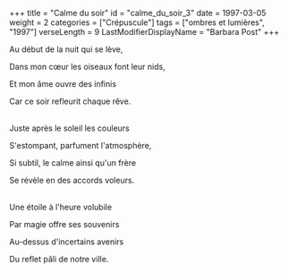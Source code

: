 +++
title = "Calme du soir"
id = "calme_du_soir_3"
date = 1997-03-05
weight = 2
categories = ["Crépuscule"]
tags = ["ombres et lumières", "1997"]
verseLength = 9
LastModifierDisplayName = "Barbara Post"
+++

Au début de la nuit qui se lève,

Dans mon cœur les oiseaux font leur nids,

Et mon âme ouvre des infinis

Car ce soir refleurit chaque rêve.

 \
Juste après le soleil les couleurs

S'estompant, parfument l'atmosphère,

Si subtil, le calme ainsi qu'un frère

Se révèle en des accords voleurs.

 \
Une étoile à l'heure volubile

Par magie offre ses souvenirs

Au-dessus d'incertains avenirs

Du reflet pâli de notre ville.

